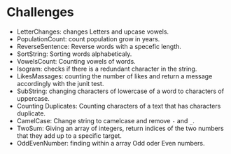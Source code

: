 # Challenges
- LetterChanges: changes Letters and upcase vowels.
- PopulationCount: count population grow in years.
- ReverseSentence: Reverse words with a specefic length.
- SortString: Sorting words alphabeticaly.
- VowelsCount: Counting vowels of words.
- Isogram: checks if there is a redundant character in the        string.
- LikesMassages: counting the number of likes and return a       message accordingly with the junit test.
- SubString: changing  characters of lowercase of a word to      characters of uppercase.  
- Counting Duplicates: Counting characters of a text that has 
    characters duplicate.
- CamelCase: Change string to camelcase and remove `-` and `_`.
- TwoSum: Giving an array of integers, return indices of the         two numbers that they add up to a specific target.
- OddEvenNumber: finding within a array Odd oder Even numbers.
